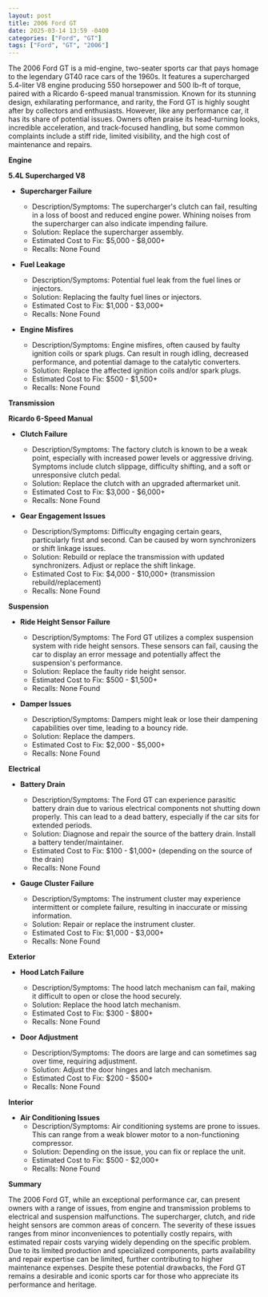```yaml
---
layout: post
title: 2006 Ford GT
date: 2025-03-14 13:59 -0400
categories: ["Ford", "GT"]
tags: ["Ford", "GT", "2006"]
---
```

The 2006 Ford GT is a mid-engine, two-seater sports car that pays homage to the legendary GT40 race cars of the 1960s. It features a supercharged 5.4-liter V8 engine producing 550 horsepower and 500 lb-ft of torque, paired with a Ricardo 6-speed manual transmission. Known for its stunning design, exhilarating performance, and rarity, the Ford GT is highly sought after by collectors and enthusiasts. However, like any performance car, it has its share of potential issues. Owners often praise its head-turning looks, incredible acceleration, and track-focused handling, but some common complaints include a stiff ride, limited visibility, and the high cost of maintenance and repairs.

**Engine**

**5.4L Supercharged V8**

*   **Supercharger Failure**
    *   Description/Symptoms: The supercharger's clutch can fail, resulting in a loss of boost and reduced engine power. Whining noises from the supercharger can also indicate impending failure.
    *   Solution: Replace the supercharger assembly.
    *   Estimated Cost to Fix: $5,000 - $8,000+
    *   Recalls: None Found

*   **Fuel Leakage**
    * Description/Symptoms: Potential fuel leak from the fuel lines or injectors.
    * Solution: Replacing the faulty fuel lines or injectors.
    * Estimated Cost to Fix: $1,000 - $3,000+
    * Recalls: None Found

*   **Engine Misfires**
    *   Description/Symptoms: Engine misfires, often caused by faulty ignition coils or spark plugs. Can result in rough idling, decreased performance, and potential damage to the catalytic converters.
    *   Solution: Replace the affected ignition coils and/or spark plugs.
    *   Estimated Cost to Fix: $500 - $1,500+
    *   Recalls: None Found

**Transmission**

**Ricardo 6-Speed Manual**

*   **Clutch Failure**
    *   Description/Symptoms: The factory clutch is known to be a weak point, especially with increased power levels or aggressive driving. Symptoms include clutch slippage, difficulty shifting, and a soft or unresponsive clutch pedal.
    *   Solution: Replace the clutch with an upgraded aftermarket unit.
    *   Estimated Cost to Fix: $3,000 - $6,000+
    *   Recalls: None Found

*   **Gear Engagement Issues**
    *   Description/Symptoms: Difficulty engaging certain gears, particularly first and second. Can be caused by worn synchronizers or shift linkage issues.
    *   Solution: Rebuild or replace the transmission with updated synchronizers. Adjust or replace the shift linkage.
    *   Estimated Cost to Fix: $4,000 - $10,000+ (transmission rebuild/replacement)
    *   Recalls: None Found

**Suspension**

*   **Ride Height Sensor Failure**
    *   Description/Symptoms: The Ford GT utilizes a complex suspension system with ride height sensors. These sensors can fail, causing the car to display an error message and potentially affect the suspension's performance.
    *   Solution: Replace the faulty ride height sensor.
    *   Estimated Cost to Fix: $500 - $1,500+
    *   Recalls: None Found

*   **Damper Issues**
    *   Description/Symptoms: Dampers might leak or lose their dampening capabilities over time, leading to a bouncy ride.
    *   Solution: Replace the dampers.
    *   Estimated Cost to Fix: $2,000 - $5,000+
    *   Recalls: None Found

**Electrical**

*   **Battery Drain**
    *   Description/Symptoms: The Ford GT can experience parasitic battery drain due to various electrical components not shutting down properly. This can lead to a dead battery, especially if the car sits for extended periods.
    *   Solution: Diagnose and repair the source of the battery drain. Install a battery tender/maintainer.
    *   Estimated Cost to Fix: $100 - $1,000+ (depending on the source of the drain)
    *   Recalls: None Found

*   **Gauge Cluster Failure**
    *   Description/Symptoms: The instrument cluster may experience intermittent or complete failure, resulting in inaccurate or missing information.
    *   Solution: Repair or replace the instrument cluster.
    *   Estimated Cost to Fix: $1,000 - $3,000+
    *   Recalls: None Found

**Exterior**

*   **Hood Latch Failure**
    *   Description/Symptoms: The hood latch mechanism can fail, making it difficult to open or close the hood securely.
    *   Solution: Replace the hood latch mechanism.
    *   Estimated Cost to Fix: $300 - $800+
    *   Recalls: None Found

*   **Door Adjustment**
    *   Description/Symptoms: The doors are large and can sometimes sag over time, requiring adjustment.
    *   Solution: Adjust the door hinges and latch mechanism.
    *   Estimated Cost to Fix: $200 - $500+
    *   Recalls: None Found

**Interior**

*   **Air Conditioning Issues**
    *   Description/Symptoms: Air conditioning systems are prone to issues. This can range from a weak blower motor to a non-functioning compressor.
    *   Solution: Depending on the issue, you can fix or replace the unit.
    *   Estimated Cost to Fix: $500 - $2,000+
    *   Recalls: None Found

**Summary**

The 2006 Ford GT, while an exceptional performance car, can present owners with a range of issues, from engine and transmission problems to electrical and suspension malfunctions. The supercharger, clutch, and ride height sensors are common areas of concern. The severity of these issues ranges from minor inconveniences to potentially costly repairs, with estimated repair costs varying widely depending on the specific problem. Due to its limited production and specialized components, parts availability and repair expertise can be limited, further contributing to higher maintenance expenses. Despite these potential drawbacks, the Ford GT remains a desirable and iconic sports car for those who appreciate its performance and heritage.

